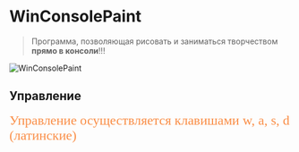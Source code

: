 # WinConsolePaint
>Программа, позволяющая рисовать и заниматься творчеством **прямо в консоли**!!!

![WinConsolePaint](./WinConsolePaint.gif)

## Управление


<font size="5" color="#fa8e47" face="serif">Управление осуществляется клавишами w, a, s, d (латинские)</font>